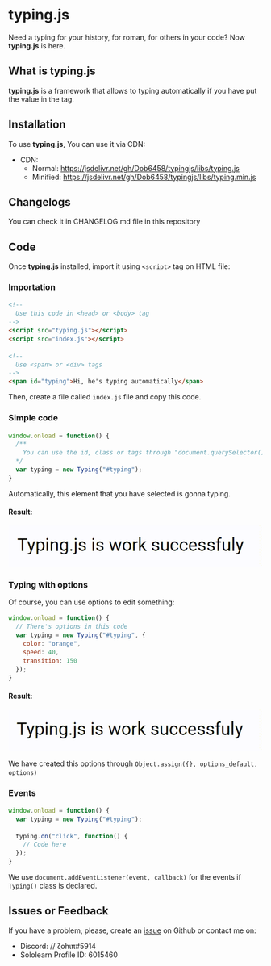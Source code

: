 # typing.js
Need a typing for your history, for roman, for others in your code? Now **typing.js** is here.

## What is typing.js
**typing.js** is a framework that allows to typing automatically if you have put the value in the tag.

## Installation
To use **typing.js**, You can use it via CDN: 
- CDN:
  - Normal: https://jsdelivr.net/gh/Dob6458/typingjs/libs/typing.js
  - Minified: https://jsdelivr.net/gh/Dob6458/typingjs/libs/typing.min.js

## Changelogs
You can check it in CHANGELOG.md file in this repository

## Code
Once **typing.js** installed, import it using `<script>` tag on HTML file:
### Importation
```html
<!--
  Use this code in <head> or <body> tag
-->
<script src="typing.js"></script>
<script src="index.js"></script>

<!--
  Use <span> or <div> tags
-->
<span id="typing">Hi, he's typing automatically</span>
```

Then, create a file called `index.js` file and copy this code.
### Simple code
```js
window.onload = function() {
  /**
    You can use the id, class or tags through "document.querySelector()"
  */
  var typing = new Typing("#typing");
}
```
Automatically, this element that you have selected is gonna typing.

#### Result:

![result_one](images/image_one.gif)

### Typing with options
Of course, you can use options to edit something:
```js
window.onload = function() {
  // There's options in this code
  var typing = new Typing("#typing", {
    color: "orange",
    speed: 40,
    transition: 150
  });
}
```
#### Result:

![result_two](images/image_two.gif)

We have created this options through `Object.assign({}, options_default, options)`
### Events
```js
window.onload = function() {
  var typing = new Typing("#typing");

  typing.on("click", function() {
    // Code here
  });
}
```
We use `document.addEventListener(event, callback)` for the events if `Typing()` class is declared.

## Issues or Feedback
If you have a problem, please, create an [issue](https://github.com/Dob6458/typingjs/issues) on Github or contact me on:
- Discord: // ζohιπ#5914
- Sololearn Profile ID: 6015460